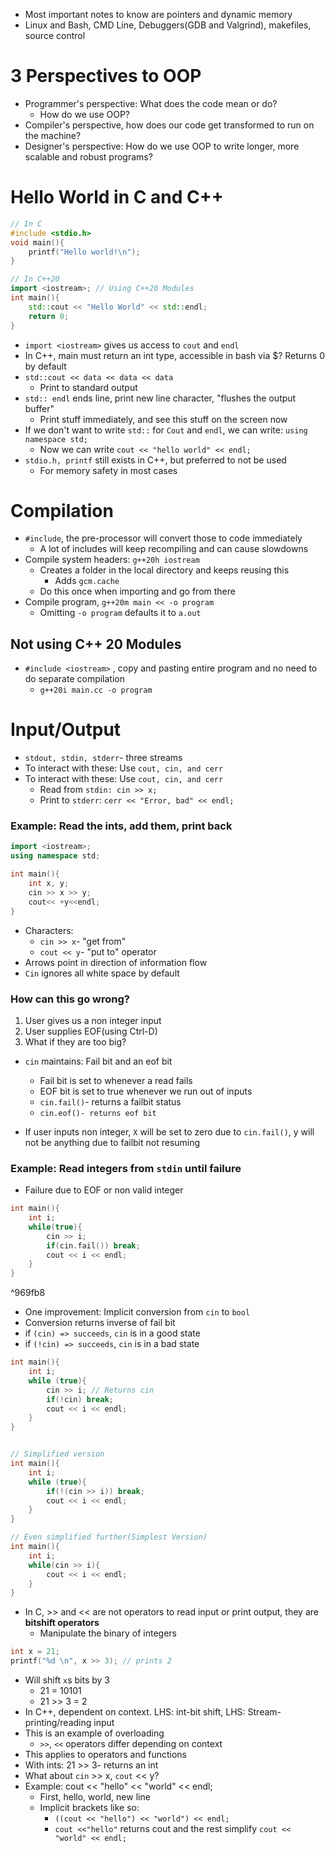 - Most important notes to know are pointers and dynamic memory
- Linux and Bash, CMD Line, Debuggers(GDB and Valgrind), makefiles, source control
# 3 Perspectives to OOP

- Programmer's perspective: What does the code mean or do?
	- How do we use OOP?
- Compiler's perspective, how does our code get transformed to run on the machine?
- Designer's perspective: How do we use OOP to write longer, more scalable and robust programs?


# Hello World in C and C++

```c
// In C
#include <stdio.h>
void main(){
    printf("Hello world!\n");
}
```

```cpp
// In C++20
import <iostream>; // Using C++20 Modules
int main(){
    std::cout << "Hello World" << std::endl;
    return 0;
}
```

- `import <iostream>` gives us access to `cout` and `endl`
- In C++, main must return an int type, accessible in bash via $? Returns 0 by default
- `std::cout << data << data << data`
	- Print to standard output
- `std:: endl` ends line, print new line character, "flushes the output buffer"
	- Print stuff immediately, and see this stuff on the screen now
- If we don't want to write `std::` for `Cout` and `endl`, we can write: `using namespace std;`
  - Now we can write `cout << "hello world" << endl;`
- `stdio.h, printf` still exists in C++, but preferred to not be used
  - For memory safety in most cases
    
# Compilation
- `#include`, the pre-processor will convert those to code immediately  
	- A lot of includes will keep recompiling and can cause slowdowns
- Compile system headers: `g++20h iostream`
  - Creates a folder in the local directory and keeps reusing this
	  - Adds `gcm.cache`
  - Do this once when importing and go from there
- Compile program, `g++20m main << -o program`
  - Omitting `-o program` defaults it to `a.out`
## Not using C++ 20 Modules

- `#include <iostream>` , copy and pasting entire program and no need to do separate compilation
  - `g++20i main.cc -o program`

# Input/Output
- `stdout, stdin, stderr`- three streams
- To interact with these: Use `cout, cin, and cerr`
- To interact with these: Use `cout, cin, and cerr`
  - Read from `stdin: cin >> x;`
  - Print to `stderr`: `cerr << "Error, bad" << endl;`

### Example: Read the ints, add them, print back

```cpp
import <iostream>;
using namespace std;

int main(){
    int x, y;
    cin >> x >> y;
    cout<< +y<<endl;
}
```

- Characters:
  - `cin >> x`- "get from"
  - `cout << y`- "put to" operator
- Arrows point in direction of information flow
- `Cin` ignores all white space by default

### How can this go wrong?

1. User gives us a non integer input
2. User supplies EOF(using Ctrl-D)
3. What if they are too big?
- `cin` maintains: Fail bit and an eof bit
  - Fail bit is set to whenever a read fails
  - EOF bit is set to true whenever we run out of inputs
  - `cin.fail()`- returns a failbit status
  - `cin.eof()- returns eof bit`

- If user inputs non integer, `X` will be set to zero due to `cin.fail()`, y will not be anything due to failbit not resuming

### Example: Read integers from `stdin` until failure

- Failure due to EOF or non valid integer

```cpp
int main(){
    int i;
    while(true){
        cin >> i;
        if(cin.fail()) break;
        cout << i << endl;
    }
}
```

^969fb8
- One improvement: Implicit conversion from `cin` to `bool`
- Conversion returns inverse of fail bit
- if `(cin) => succeeds`, `cin` is in a good state
- if `(!cin) => succeeds`, `cin` is in a bad state

```cpp
int main(){
    int i;
    while (true){
        cin >> i; // Returns cin
        if(!cin) break;
        cout << i << endl;
    }
}


// Simplified version
int main(){
    int i;
    while (true){
        if(!(cin >> i)) break;
        cout << i << endl;
    }
}

// Even simplified further(Simplest Version)
int main(){
    int i;
    while(cin >> i){
        cout << i << endl;
    }
}   
```

- In C, >> and << are not operators to read input or print output, they are **bitshift operators**
  - Manipulate the binary of integers
```c
int x = 21;
printf("%d \n", x >> 3); // prints 2
```
- Will shift `x`s bits by 3
  - 21 = 10101
  - 21 >> 3 = 2
- In C++, dependent on context. LHS: int-bit shift, LHS: Stream- printing/reading input
- This is an example of overloading
  - `>>`, `<<` operators differ depending on context
- This applies to operators and functions
- With ints: 21 >> 3- returns an int
- What about `cin` >> x, `cout` << y?
- Example: cout << "hello" << "world" << endl;
  - First, hello, world, new line
  - Implicit brackets like so:
	  - `((cout << "hello") << "world") << endl;`
	  - `cout <<"hello"` returns cout and the rest simplify `cout << "world" << endl;`
